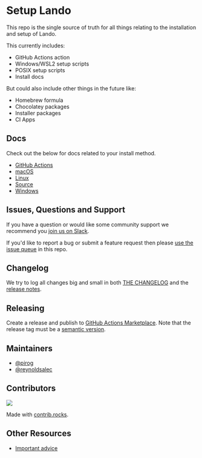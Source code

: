 # Setup Lando

This repo is the single source of truth for all things relating to the installation and setup of Lando.

This currently includes:

* GitHub Actions action
* Windows/WSL2 setup scripts
* POSIX setup scripts
* Install docs

But could also include other things in the future like:

* Homebrew formula
* Chocolatey packages
* Installer packages
* CI Apps

## Docs

Check out the below for docs related to your install method.

* [GitHub Actions](https://docs.lando.dev/install/gha.html)
* [macOS](https://docs.lando.dev/install/macos.html)
* [Linux](https://docs.lando.dev/install/linux.html)
* [Source](https://docs.lando.dev/install/source.html)
* [Windows](https://docs.lando.dev/install/windows.html)

## Issues, Questions and Support

If you have a question or would like some community support we recommend you [join us on Slack](https://launchpass.com/devwithlando).

If you'd like to report a bug or submit a feature request then please [use the issue queue](https://github.com/lando/setup-lando/issues/new/choose) in this repo.

## Changelog

We try to log all changes big and small in both [THE CHANGELOG](https://github.com/lando/setup-lando/blob/main/CHANGELOG.md) and the [release notes](https://github.com/lando/setup-lando/releases).

## Releasing

Create a release and publish to [GitHub Actions Marketplace](https://docs.github.com/en/enterprise-cloud@latest/actions/creating-actions/publishing-actions-in-github-marketplace). Note that the release tag must be a [semantic version](https://semver.org/).

## Maintainers

* [@pirog](https://github.com/pirog)
* [@reynoldsalec](https://github.com/reynoldsalec)

## Contributors

<a href="https://github.com/lando/setup-lando/graphs/contributors">
  <img src="https://contrib.rocks/image?repo=lando/setup-lando" />
</a>

Made with [contrib.rocks](https://contrib.rocks).

## Other Resources

* [Important advice](https://www.youtube.com/watch?v=WA4iX5D9Z64)
